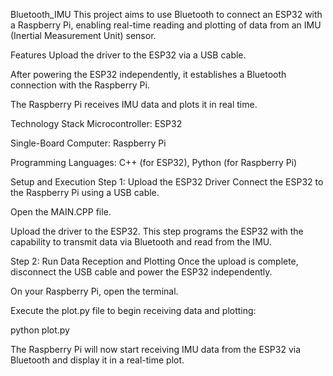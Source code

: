 Bluetooth_IMU
This project aims to use Bluetooth to connect an ESP32 with a Raspberry Pi, enabling real-time reading and plotting of data from an IMU (Inertial Measurement Unit) sensor.

Features
Upload the driver to the ESP32 via a USB cable.

After powering the ESP32 independently, it establishes a Bluetooth connection with the Raspberry Pi.

The Raspberry Pi receives IMU data and plots it in real time.

Technology Stack
Microcontroller: ESP32

Single-Board Computer: Raspberry Pi

Programming Languages: C++ (for ESP32), Python (for Raspberry Pi)

Setup and Execution
Step 1: Upload the ESP32 Driver
Connect the ESP32 to the Raspberry Pi using a USB cable.

Open the MAIN.CPP file.

Upload the driver to the ESP32. This step programs the ESP32 with the capability to transmit data via Bluetooth and read from the IMU.

Step 2: Run Data Reception and Plotting
Once the upload is complete, disconnect the USB cable and power the ESP32 independently.

On your Raspberry Pi, open the terminal.

Execute the plot.py file to begin receiving data and plotting:

python plot.py

The Raspberry Pi will now start receiving IMU data from the ESP32 via Bluetooth and display it in a real-time plot.
